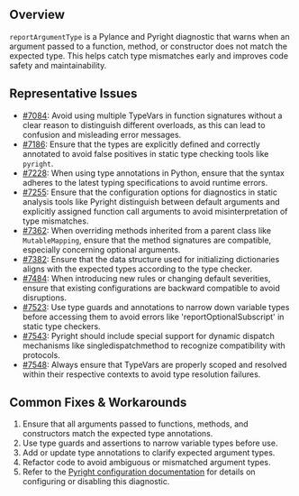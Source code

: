 ## Overview

`reportArgumentType` is a Pylance and Pyright diagnostic that warns when an argument passed to a function, method, or constructor does not match the expected type. This helps catch type mismatches early and improves code safety and maintainability.

## Representative Issues

-   [#7084](https://github.com/microsoft/pyright/issues/7084): Avoid using multiple TypeVars in function signatures without a clear reason to distinguish different overloads, as this can lead to confusion and misleading error messages.
-   [#7186](https://github.com/microsoft/pyright/issues/7186): Ensure that the types are explicitly defined and correctly annotated to avoid false positives in static type checking tools like `pyright`.
-   [#7228](https://github.com/microsoft/pyright/issues/7228): When using type annotations in Python, ensure that the syntax adheres to the latest typing specifications to avoid runtime errors.
-   [#7255](https://github.com/microsoft/pyright/issues/7255): Ensure that the configuration options for diagnostics in static analysis tools like Pyright distinguish between default arguments and explicitly assigned function call arguments to avoid misinterpretation of type mismatches.
-   [#7362](https://github.com/microsoft/pyright/issues/7362): When overriding methods inherited from a parent class like `MutableMapping`, ensure that the method signatures are compatible, especially concerning optional arguments.
-   [#7382](https://github.com/microsoft/pyright/issues/7382): Ensure that the data structure used for initializing dictionaries aligns with the expected types according to the type checker.
-   [#7484](https://github.com/microsoft/pyright/issues/7484): When introducing new rules or changing default severities, ensure that existing configurations are backward compatible to avoid disruptions.
-   [#7523](https://github.com/microsoft/pyright/issues/7523): Use type guards and annotations to narrow down variable types before accessing them to avoid errors like 'reportOptionalSubscript' in static type checkers.
-   [#7543](https://github.com/microsoft/pyright/issues/7543): Pyright should include special support for dynamic dispatch mechanisms like singledispatchmethod to recognize compatibility with protocols.
-   [#7548](https://github.com/microsoft/pyright/issues/7548): Always ensure that TypeVars are properly scoped and resolved within their respective contexts to avoid type resolution failures.

## Common Fixes & Workarounds

1. Ensure that all arguments passed to functions, methods, and constructors match the expected type annotations.
2. Use type guards and assertions to narrow variable types before use.
3. Add or update type annotations to clarify expected argument types.
4. Refactor code to avoid ambiguous or mismatched argument types.
5. Refer to the [Pyright configuration documentation](https://github.com/microsoft/pyright/blob/main/docs/configuration.md#reportArgumentType) for details on configuring or disabling this diagnostic.
